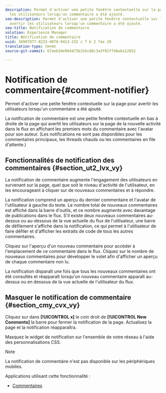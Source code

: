 ```yaml
---
description: Permet d'activer une petite fenêtre contextuelle sur la page pour avertir
  les utilisateurs lorsqu'un commentaire a été ajouté.
seo-description: Permet d'activer une petite fenêtre contextuelle sur la page pour
  avertir les utilisateurs lorsqu'un commentaire a été ajouté.
seo-title: Notification de commentaire
solution: Experience Manager
title: Notification de commentaire
uuid: 36907977-8233-4978-9413-232 c 7 b 2 fae 20
translation-type: tm+mt
source-git-commit: 67aeb3de964473b326c88c3a3f81ff48a6a12652

---
```



# Notification de commentaire{#comment-notifier}

Permet d'activer une petite fenêtre contextuelle sur la page pour avertir les utilisateurs lorsqu'un commentaire a été ajouté.

La notification de commentaire est une petite fenêtre contextuelle en bas à droite de la page qui avertit les utilisateurs sur la page de la nouvelle activité dans le flux en affichant les premiers mots du commentaire avec l'avatar pour son auteur. (Les notifications ne sont pas disponibles pour les commentaires principaux, les threads chauds ou les commentaires en file d'attente.)

## Fonctionnalités de notification des commentaires {#section_ut2_lvx_vy}

La notification de commentaire augmente l'engagement des utilisateurs en survenant sur la page, quel que soit le niveau d'activité de l'utilisateur, en les encourageant à cliquer sur de nouveaux commentaires et à répondre.

La notification comprend un aperçu du dernier commentaire et l'avatar de l'utilisateur à gauche du texte. Le nombre total de nouveaux commentaires est affiché dans la barre d'outils, et ce nombre augmente avec davantage de publications dans le flux. S'il existe deux nouveaux commentaires au-dessus ou au-dessous de la vue actuelle du flux de l'utilisateur, une barre de défilement s'affiche dans la notification, ce qui permet à l'utilisateur de faire défiler et d'afficher les extraits de code de tous les autres commentaires.

Cliquez sur l'aperçu d'un nouveau commentaire pour accéder à l'emplacement de ce commentaire dans le flux. Cliquez sur le nombre de nouveaux commentaires pour développer le volet afin d'afficher un aperçu de chaque commentaire non lu.

La notification disparaît une fois que tous les nouveaux commentaires ont été consultés et réapparaît lorsqu'un nouveau commentaire apparaît au-dessus ou en dessous de la vue actuelle de l'utilisateur du flux.

## Masquer le notification de commentaire {#section_cmy_cvx_vy}

Cliquez sur dans **[!UICONTROL x]** le coin droit de **[!UICONTROL New Comments]** la barre pour fermer la notification de la page. Actualisez la page et la notification réapparaîtra.

Masquez le widget de notification sur l'ensemble de votre réseau à l'aide des personnalisations CSS.

>[!NOTE]
>
>La notification de commentaire n'est pas disponible sur les périphériques mobiles.



Applications utilisant cette fonctionnalité :

* [Commentaires](/help/using/c-about-apps/c-comments/c-comments.md)


